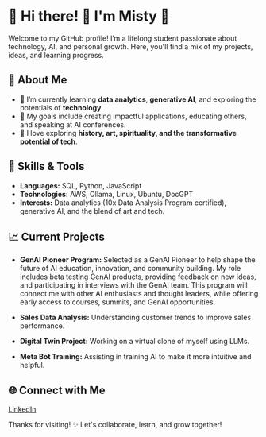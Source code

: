 # 💜 Hi there! 👋 I'm Misty 💜

Welcome to my GitHub profile! I’m a lifelong student passionate about technology, AI, and personal growth. Here, you'll find a mix of my projects, ideas, and learning progress.

## 🚀 About Me

- 🌱 I’m currently learning **data analytics**, **generative AI**, and exploring the potentials of **technology**.
- 🎯 My goals include creating impactful applications, educating others, and speaking at AI conferences.
- 🧠 I love exploring **history, art, spirituality, and the transformative potential of tech**.

## 🔧 Skills & Tools

- **Languages:** SQL, Python, JavaScript
- **Technologies:** AWS, Ollama, Linux, Ubuntu, DocGPT
- **Interests:** Data analytics (10x Data Analysis Program certified), generative AI, and the blend of art and tech.

## 📈 Current Projects

- **GenAI Pioneer Program:** Selected as a GenAI Pioneer to help shape the future of AI education, innovation, and community building. My role includes beta testing GenAI products, providing feedback on new ideas, and participating in interviews with the GenAI team. This program will connect me with other AI enthusiasts and thought leaders, while offering early access to courses, summits, and GenAI opportunities.
  
- **Sales Data Analysis:** Understanding customer trends to improve sales performance.
  
- **Digital Twin Project:** Working on a virtual clone of myself using LLMs.

- **Meta Bot Training:** Assisting in training AI to make it more intuitive and helpful.

## 🌐 Connect with Me

[LinkedIn](https://linkedin.com/in/misty-waters-473b5950)

Thanks for visiting! ✨ Let's collaborate, learn, and grow together!

